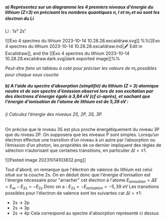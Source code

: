 ##### a) Représentez sur un diagramme les 4 premiers niveaux d'énergie du lithium (Z=3) en précisant les nombres quantiques $n$, $l$ et $m_{l}$ et où sont les électron du Li

Li : 1s² 2s¹

![[Exo 4 spectres du lithium 2023-10-14 10.28.28.excalidraw.svg]]
%%[[Exo 4 spectres du lithium 2023-10-14 10.28.28.excalidraw.md|🖋 Edit in Excalidraw]], and the [[Exo 4 spectres du lithium 2023-10-14 10.28.28.excalidraw.dark.svg|dark exported image]]%%

*Peut-être faire un tableau à coté pour préciser les valeurs de $m_{l}$ possibles pour chaque sous couche*


##### b) A l’aide du spectre d’absorption (simplifié) du lithium (Z = 3) atomique neutre et de son spectre d’émission observé lors de son excitation par des électrons d’énergie égale à 3,84 eV (cf ci-après), et sachant que l’énergie d’ionisation de l’atome de lithium est de 5,39 eV :

###### i) Calculez l’énergie des niveaux 2S, 2P, 3S, 3P. 
On précise que le niveau 3S est plus proche énergétiquement du niveau 3P que du niveau 2P. On supposera que les niveaux P sont simples. Lorsqu’un électron effectue une transition d’un niveau à un autre par l’absorption ou l’émission d’un photon, les propriétés de ce dernier impliquent des règles de sélection
n’autorisant que certaines transitions, en particulier $\Delta l=\pm 1$.

![[Pasted image 20231014103832.png]]

Tout d'abord, on remarque que l'électron de valence du lithium est celui situé sur la couche 2s.
On en déduit donc que l'énergie d'ionisation est l'énergie nécessaire pour "arracher" cet électron à l'atome
$E_{ionisation} = \Delta E = E_{\infty} - E_{2s} = -E_{2s}$
Donc on a :
$E_{2s} = -E_{ionisation} = -5,39\ eV$
Les transitions possibles pour l'électron de valence sont les suivantes car $\Delta l =\pm 1$:
* 2s $\rightarrow$ 2p
* 2s $\rightarrow$ 3p
* 2s $\rightarrow$ 4p
Cela correspond au spectre d'absorption représenté ci dessus



